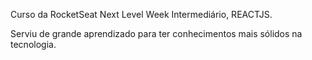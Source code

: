 Curso da RocketSeat Next Level Week Intermediário, REACTJS.

Serviu de grande aprendizado para ter conhecimentos mais sólidos na tecnologia.
